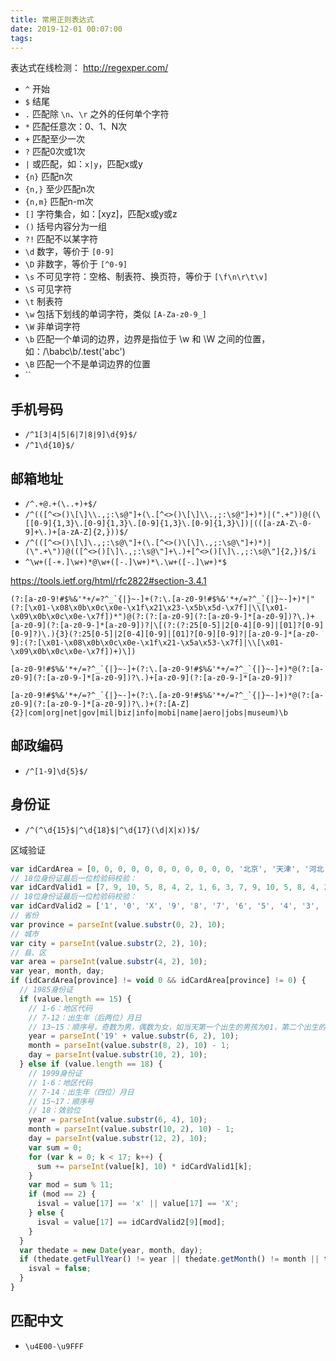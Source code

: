 ```yaml
---
title: 常用正则表达式
date: 2019-12-01 00:07:00
tags:
---
```


表达式在线检测： http://regexper.com/

<!-- more -->

- `^` 开始
- `$` 结尾
- `.` 匹配除 `\n`、`\r` 之外的任何单个字符
- `*` 匹配任意次：0、1、N次
- `+` 匹配至少一次
- `?` 匹配0次或1次
- `|` 或匹配，如：`x|y`，匹配x或y
- `{n}` 匹配n次
- `{n,}` 至少匹配n次
- `{n,m}` 匹配n-m次
- `[]` 字符集合，如：[xyz]，匹配x或y或z
- `()` 括号内容分为一组
- `?!` 匹配不以某字符
- `\d` 数字，等价于 `[0-9]`
- `\D` 非数字，等价于 `[^0-9]`
- `\s` 不可见字符：空格、制表符、换页符，等价于 `[\f\n\r\t\v]`
- `\S` 可见字符
- `\t` 制表符
- `\w` 包括下划线的单词字符，类似 `[A-Za-z0-9_]`
- `\W` 非单词字符
- `\b` 匹配一个单词的边界，边界是指位于 \w 和 \W 之间的位置，如：/\babc\b/.test('abc')
- `\B` 匹配一个不是单词边界的位置
- ``

## 手机号码

- `/^1[3|4|5|6|7|8|9]\d{9}$/`
- `/^1\d{10}$/`

## 邮箱地址

- `/^.+@.+(\..+)+$/`
- `/^(([^<>()\[\]\\.,;:\s@"]+(\.[^<>()\[\]\\.,;:\s@"]+)*)|(".+"))@((\[[0-9]{1,3}\.[0-9]{1,3}\.[0-9]{1,3}\.[0-9]{1,3}\])|(([a-zA-Z\-0-9]+\.)+[a-zA-Z]{2,}))$/`
- `/^(([^<>()\[\]\.,;:\s@\"]+(\.[^<>()\[\]\.,;:\s@\"]+)*)|(\".+\"))@(([^<>()[\]\.,;:\s@\"]+\.)+[^<>()[\]\.,;:\s@\"]{2,})$/i`
- `^\w+([-+.]\w+)*@\w+([-.]\w+)*\.\w+([-.]\w+)*$`

https://tools.ietf.org/html/rfc2822#section-3.4.1

```
(?:[a-z0-9!#$%&'*+/=?^_`{|}~-]+(?:\.[a-z0-9!#$%&'*+/=?^_`{|}~-]+)*|"(?:[\x01-\x08\x0b\x0c\x0e-\x1f\x21\x23-\x5b\x5d-\x7f]|\\[\x01-\x09\x0b\x0c\x0e-\x7f])*")@(?:(?:[a-z0-9](?:[a-z0-9-]*[a-z0-9])?\.)+[a-z0-9](?:[a-z0-9-]*[a-z0-9])?|\[(?:(?:25[0-5]|2[0-4][0-9]|[01]?[0-9][0-9]?)\.){3}(?:25[0-5]|2[0-4][0-9]|[01]?[0-9][0-9]?|[a-z0-9-]*[a-z0-9]:(?:[\x01-\x08\x0b\x0c\x0e-\x1f\x21-\x5a\x53-\x7f]|\\[\x01-\x09\x0b\x0c\x0e-\x7f])+)\])
```

```
[a-z0-9!#$%&'*+/=?^_`{|}~-]+(?:\.[a-z0-9!#$%&'*+/=?^_`{|}~-]+)*@(?:[a-z0-9](?:[a-z0-9-]*[a-z0-9])?\.)+[a-z0-9](?:[a-z0-9-]*[a-z0-9])?
```

```
[a-z0-9!#$%&'*+/=?^_`{|}~-]+(?:\.[a-z0-9!#$%&'*+/=?^_`{|}~-]+)*@(?:[a-z0-9](?:[a-z0-9-]*[a-z0-9])?\.)+(?:[A-Z]{2}|com|org|net|gov|mil|biz|info|mobi|name|aero|jobs|museum)\b
```

## 邮政编码

- `/^[1-9]\d{5}$/`

## 身份证

- `/^(^\d{15}$|^\d{18}$|^\d{17}(\d|X|x))$/`

区域验证

```js
var idCardArea = [0, 0, 0, 0, 0, 0, 0, 0, 0, 0, 0, '北京', '天津', '河北', '山西', '内蒙古', 0, 0, 0, 0, 0, '辽宁', '吉林', '黑龙江', 0, 0, 0, 0, 0, 0, 0, '上海', '江苏', '浙江', '安微', '福建', '江西', '山东', 0, 0, 0, '河南', '湖北', '湖南', '广东', '广西', '海南', 0, 0, 0, '重庆', '四川', '贵州', '云南', '西藏', 0, 0, 0, 0, 0, 0, '陕西', '甘肃', '青海', '宁夏', '新疆', 0, 0, 0, 0, 0, '台湾', 0, 0, 0, 0, 0, 0, 0, 0, 0, '香港', '澳门', 0, 0, 0, 0, 0, 0, 0, 0, '国外']
// 18位身份证最后一位检验码校验：
var idCardValid1 = [7, 9, 10, 5, 8, 4, 2, 1, 6, 3, 7, 9, 10, 5, 8, 4, 2]
// 18位身份证最后一位检验码校验：
var idCardValid2 = ['1', '0', 'X', '9', '8', '7', '6', '5', '4', '3', '2']
// 省份
var province = parseInt(value.substr(0, 2), 10);
// 城市
var city = parseInt(value.substr(2, 2), 10);
// 县、区
var area = parseInt(value.substr(4, 2), 10);
var year, month, day;
if (idCardArea[province] != void 0 && idCardArea[province] != 0) {
  // 1985身份证
  if (value.length == 15) {
    // 1-6：地区代码
    // 7-12：出生年（后两位）月日
    // 13~15：顺序号，奇数为男，偶数为女，如当天第一个出生的男孩为01，第二个出生的则为03
    year = parseInt('19' + value.substr(6, 2), 10);
    month = parseInt(value.substr(8, 2), 10) - 1;
    day = parseInt(value.substr(10, 2), 10);
  } else if (value.length == 18) {
    // 1999身份证
    // 1-6：地区代码
    // 7-14：出生年（四位）月日
    // 15~17：顺序号
    // 18：效验位
    year = parseInt(value.substr(6, 4), 10);
    month = parseInt(value.substr(10, 2), 10) - 1;
    day = parseInt(value.substr(12, 2), 10);
    var sum = 0;
    for (var k = 0; k < 17; k++) {
      sum += parseInt(value[k], 10) * idCardValid1[k];
    }
    var mod = sum % 11;
    if (mod == 2) {
      isval = value[17] == 'x' || value[17] == 'X';
    } else {
      isval = value[17] == idCardValid2[9][mod];
    }
  }
  var thedate = new Date(year, month, day);
  if (thedate.getFullYear() != year || thedate.getMonth() != month || thedate.getDate() != day) {
    isval = false;
  }
}
```

## 匹配中文

- `\u4E00-\u9FFF`


